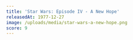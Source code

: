 ```yaml
---
title: 'Star Wars: Episode IV - A New Hope'
releasedAt: 1977-12-27
image: /uploads/media/star-wars-a-new-hope.png
score: 9
---
```

